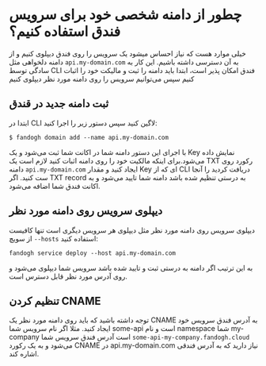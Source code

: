 # چطور از دامنه شخصی خود برای سرویس فندق استفاده کنیم؟

خیلی موارد هست که نیاز احساس میشود یک سرویس را روی فندق دیپلوی کنیم و از دامنه دلخواهی مثل
`api.my-domain.com`
به آن دسترسی داشته باشیم.
این کار به سادگی توسط CLI فندق امکان پذیر است، ابتدا باید دامنه را ثبت و مالیکت خود را اثبات کنیم سپس می‌توانیم سرویس را روی دامنه مورد نظر دیپلوی کنیم

## ثبت دامنه جدید در قندق
ابتدا در CLI ‌لاگین کنید سپس دستور زیر را اجرا کنید:
```
$ fandogh domain add --name api.my-domain.com
```

با اجرای این دستور دامنه شما در اکانت شما ثبت می‌شود و یک Key ‌نمایش داده می‌شود.برای اینکه مالکیت خود را روی دامنه اثبات کنید لازم است یک TXT رکورد روی دامنه  `api.my-domain.com` ایجاد کنید و مقدار Key ای که از CLI دریافت کردید را آنجا ست کنید.
اگر TXT record ‌به درستی تنظیم شده باشد دامنه شما تایید می‌شود و به اکانت فندق شما اضافه می‌شود.

## دیپلوی سرویس روی دامنه مورد نظر

دیپلوی سرویس روی دامنه مورد نظر مثل دیپلوی هر سرویس دیگری است تنها کافیست از سویچ `--hosts‍‍‍` استفاده کنید:
```
fandogh service deploy --host api.my-domain.com

```

به این ترتیب اگر دامنه به درستی ثبت و تایید شده باشد سرویس شما دیپلوی می‌شود و روی آدرس مورد نظر قابل دسترس است.

## تنظیم کردن CNAME
توجه داشته باشید که باید روی دامنه مورد نظر یک CNAME  به آدرس فندق سرویس خود ایجاد کنید.
مثلا اگر نام سرویس شما some-api  است و نام namespace شما my-company است آدرس فندق سرویس شما
 `some-api-my-company.fandogh.cloud`  می‌شود و
 به یک رکورد CNAME در api.my-domain.com ‌نیاز دارید که به آدرس فندقی اشاره کند.



